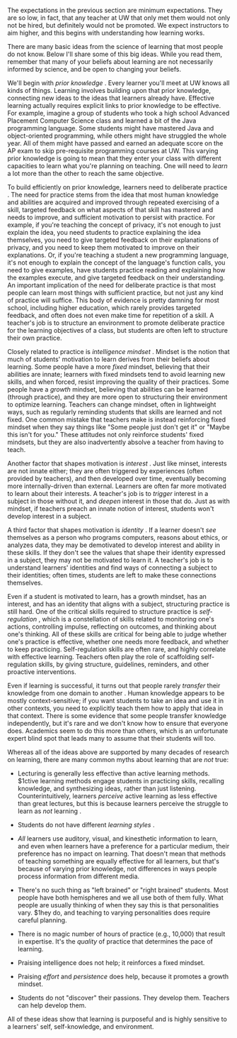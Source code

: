 The expectations in the previous section are minimum expectations. They are so low, in fact, that any teacher at UW that only met them would not only not be hired, but definitely would not be promoted. We expect instructors to aim higher, and this begins with understanding how learning works.
		
There are many basic ideas from the science of learning that most people do not know. Below I'll share some of this big ideas. While you read them, remember that many of your beliefs about learning are not necessarily informed by science, and be open to changing your beliefs.
		
We'll begin with *prior knowledge* <tobias1994>. Every learner you'll meet at UW knows all kinds of things. Learning involves building upon that prior knowledge, connecting new ideas to the ideas that learners already have. Effective learning actually requires explicit links to prior knowledge to be effective. For example, imagine a group of students who took a high school Advanced Placement Computer Science class and learned a bit of the Java programming language. Some students might have mastered Java and object-oriented programming, while others might have struggled the whole year. All of them might have passed and earned an adequate score on the AP exam to skip pre-requisite programming courses at UW. This varying prior knowledge is going to mean that they enter your class with different capacities to learn what you're planning on teaching. One will need to _learn_ a lot more than the other to reach the same objective.
		
To build efficiently on prior knowledge, learners need to deliberate practice <ericsson1993>. The need for practice stems from the idea that most human knowledge and abilities are acquired and improved through repeated exercising of a skill, targeted feedback on what aspects of that skill has mastered and needs to improve, and sufficient motivation to persist with practice. For example, if you're teaching the concept of privacy, it's not enough to just explain the idea, you need students to practice explaining the idea themselves, you need to give targeted feedback on their explanations of privacy, and you need to keep them motivated to improve on their explanations. Or, if you're teaching a student a new programming language, it's not enough to explain the concept of the language's function calls, you need to give examples, have students practice reading and explaining how the examples execute, and give targeted feedback on their understanding. An important implication of the need for deliberate practice is that most people can learn most things with sufficient practice, but not just any kind of practice will suffice. This body of evidence is pretty damning for most school, including higher education, which rarely provides targeted feedback, and often does not even make time for repetition of a skill. A teacher's job is to structure an environment to promote deliberate practice for the learning objectives of a class, but students are often left to structure their own practice.
		
Closely related to practice is *intelligence mindset* <dweck2008>. Mindset is the notion that much of students' motivation to learn derives from their beliefs about learning. Some people have a more _fixed_ mindset, believing that their abilities are innate; learners with fixed mindsets tend to avoid learning new skills, and when forced, resist improving the quality of their practices. Some people have a _growth_ mindset, believing that abilities can be learned (through practice), and they are more open to structuring their environment to optimize learning.  Teachers can change mindset, often in lightweight ways, such as regularly reminding students that skills are learned and not fixed. One common mistake that teachers make is instead reinforcing fixed mindset when they say things like "Some people just don't get it" or "Maybe this isn't for you." These attitudes not only reinforce students' fixed mindsets, but they are also inadvertently absolve a teacher from having to teach.
		
Another factor that shapes motivation is *interest* <hidi2006>. Just like minset, interests are not innate either; they are often triggered by experiences (often provided by teachers), and then developed over time, eventually becoming more internally-driven than external. Learners are often far more motivated to learn about their interests. A teacher's job is to _trigger_ interest in a subject in those without it, and _deepen_ interest in those that do. Just as with mindset, if teachers preach an innate notion of interest, students won't develop interest in a subject.
		
A third factor that shapes motivation is *identity* <wenger1998>. If a learner doesn't _see_ themselves as a person who programs computers, reasons about ethics, or analyzes data, they may be demotivated to develop interest and ability in these skills. If they don't see the values that shape their identity expressed in a subject, they may not be motivated to learn it. A teacher's job is to understand learners' identities and find ways of connecting a subject to their identities; often times, students are left to make these connections themselves.
		
Even if a student is motivated to learn, has a growth mindset, has an interest, and has an identity that aligns with a subject, structuring practice is still hard. One of the critical skills required to structure practice is *self-regulation* <zimmerman1990>, which is a constellation of skills related to monitoring one's actions, controlling impulse, reflecting on outcomes, and thinking about one's thinking. All of these skills are critical for being able to judge whether one's practice is effective, whether one needs more feedback, and whether to keep practicing. Self-regulation skills are often rare, and highly correlate with effective learning. Teachers often play the role of scaffolding self-regulation skills, by giving structure, guidelines, reminders, and other proactive interventions.
		
Even if learning is successful, it turns out that people rarely *transfer* their knowledge from one domain to another <haskell2000>. Human knowledge appears to be mostly context-sensitive; if you want students to take an idea and use it in other contexts, you need to explicitly teach them how to apply that idea in that context. There is some evidence that some people transfer knowledge independently, but it's rare and we don't know how to ensure that everyone does. Academics seem to do this more than others, which is an unfortunate expert blind spot that leads many to assume that their students will too.
		
Whereas all of the ideas above are supported by many decades of research on learning, there are many common myths about learning that are *not* true:
		
* Lecturing is generally less effective than active learning methods\. $1ctive learning methods engage students in practicing skills, recalling knowledge, and synthesizing ideas, rather than just listening. Counterintuitively, learners _perceive_ active learning as less effective than great lectures, but this is because learners perceive the struggle to learn as _not_ learning <deslauriers2019>.

* Students do not have different *learning styles* <pashler2009>.

* _All_ learners use auditory, visual, and kinesthetic information to learn, and even when learners have a preference for a particular medium, their preference has no impact on learning. That doesn't mean that methods of teaching something are equally effective for all learners, but that's because of varying prior knowledge, not differences in ways people process information from different media.

* There's no such thing as "left brained" or "right brained" students. Most people have both hemispheres and we all use both of them fully. What people are usually thinking of when they say this is that personalities vary\. $1hey do, and teaching to varying personalities does require careful planning.

* There is no magic number of hours of practice (e.g., 10,000) that result in expertise. It's the _quality_ of practice that determines the pace of learning.

* Praising intelligence does not help; it reinforces a fixed mindset. 

* Praising _effort_ and _persistence_ does help, because it promotes a growth mindset.

* Students do not "discover" their passions. They develop them. Teachers can help develop them.
	
All of these ideas show that learning is purposeful and is highly sensitive to a learners' self, self-knowledge, and environment.